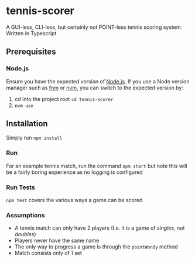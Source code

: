 # tennis-scorer

A GUI-less, CLI-less, but certainly not POINT-less tennis scoring system. Written in Typescript

## Prerequisites

### Node.js

Ensure you have the expected version of [Node.js](https://nodejs.org/en). If you use a Node version manager such as [fnm](https://github.com/Schniz/fnm) or [nvm](https://github.com/nvm-sh/nvm), you can switch to the expected version by:

1. cd into the project root `cd tennis-scorer`
2. `nvm use`

## Installation

Simply run `npm install`

### Run

For an example tennis match, run the command `npm start` but note this will be a fairly boring experience
as no logging is configured

### Run Tests

 `npm test` covers the various ways a game can be scored

### Assumptions

- A tennis match can only have 2 players (I.e. it is a game of _singles_, not _doubles_)
- Players never have the same name
- The only way to progress a game is through the `pointWonBy` method
- Match consists only of 1 set
